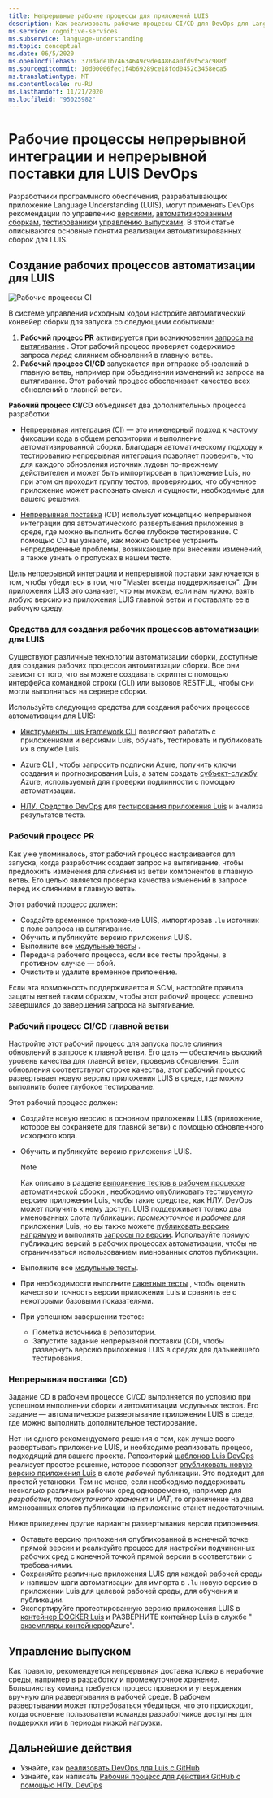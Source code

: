 ```yaml
---
title: Непрерывные рабочие процессы для приложений LUIS
description: Как реализовать рабочие процессы CI/CD для DevOps для Language Understanding (LUIS).
ms.service: cognitive-services
ms.subservice: language-understanding
ms.topic: conceptual
ms.date: 06/5/2020
ms.openlocfilehash: 370dade1b74634649c9de44864a0fd9f5cac988f
ms.sourcegitcommit: 10d00006fec1f4b69289ce18fdd0452c3458eca5
ms.translationtype: MT
ms.contentlocale: ru-RU
ms.lasthandoff: 11/21/2020
ms.locfileid: "95025982"
---
```

# <a name="continuous-integration-and-continuous-delivery-workflows-for-luis-devops"></a>Рабочие процессы непрерывной интеграции и непрерывной поставки для LUIS DevOps

Разработчики программного обеспечения, разрабатывающих приложение Language Understanding (LUIS), могут применять DevOps рекомендации по управлению [версиями](luis-concept-devops-sourcecontrol.md), [автоматизированным сборкам](luis-concept-devops-automation.md), [тестированию](luis-concept-devops-testing.md)и [управлению выпусками](luis-concept-devops-automation.md#release-management). В этой статье описываются основные понятия реализации автоматизированных сборок для LUIS.

## <a name="build-automation-workflows-for-luis"></a>Создание рабочих процессов автоматизации для LUIS

![Рабочие процессы CI](./media/luis-concept-devops-automation/luis-automation.png)

В системе управления исходным кодом настройте автоматический конвейер сборки для запуска со следующими событиями:

1. **Рабочий процесс PR** активируется при возникновении [запроса на вытягивание](https://help.github.com/github/collaborating-with-issues-and-pull-requests/about-pull-requests) . Этот рабочий процесс проверяет содержимое запроса *перед* слиянием обновлений в главную ветвь.
1. **Рабочий процесс CI/CD** запускается при отправке обновлений в главную ветвь, например при объединении изменений из запроса на вытягивание. Этот рабочий процесс обеспечивает качество всех обновлений в главной ветви.

**Рабочий процесс CI/CD** объединяет два дополнительных процесса разработки:

* [Непрерывная интеграция](/azure/devops/learn/what-is-continuous-integration) (CI) — это инженерный подход к частому фиксации кода в общем репозитории и выполнение автоматизированной сборки. Благодаря автоматическому подходу к [тестированию](luis-concept-devops-testing.md) непрерывная интеграция позволяет проверить, что для каждого обновления источник лудовн по-прежнему действителен и может быть импортирован в приложение Luis, но при этом он проходит группу тестов, проверяющих, что обученное приложение может распознать смысл и сущности, необходимые для вашего решения.

* [Непрерывная поставка](/azure/devops/learn/what-is-continuous-delivery) (CD) использует концепцию непрерывной интеграции для автоматического развертывания приложения в среде, где можно выполнить более глубокое тестирование. С помощью CD вы узнаете, как можно быстрее устранить непредвиденные проблемы, возникающие при внесении изменений, а также узнать о пропусках в нашем тесте.

Цель непрерывной интеграции и непрерывной поставки заключается в том, чтобы убедиться в том, что "Master всегда поддерживается". Для приложения LUIS это означает, что мы можем, если нам нужно, взять любую версию из приложения LUIS главной ветви и поставлять ее в рабочую среду.

### <a name="tools-for-building-automation-workflows-for-luis"></a>Средства для создания рабочих процессов автоматизации для LUIS

Существуют различные технологии автоматизации сборки, доступные для создания рабочих процессов автоматизации сборки. Все они зависят от того, что вы можете создавать скрипты с помощью интерфейса командной строки (CLI) или вызовов RESTFUL, чтобы они могли выполняться на сервере сборки.

Используйте следующие средства для создания рабочих процессов автоматизации для LUIS:

* [Инструменты Luis Framework CLI](https://github.com/microsoft/botbuilder-tools/tree/master/packages/LUIS) позволяют работать с приложениями и версиями Luis, обучать, тестировать и публиковать их в службе Luis.

* [Azure CLI](/cli/azure/?view=azure-cli-latest) , чтобы запросить подписки Azure, получить ключи создания и прогнозирования Luis, а затем создать [субъект-службу](/cli/azure/ad/sp?view=azure-cli-latest) Azure, используемый для проверки подлинности с помощью автоматизации.

* [НЛУ. Средство DevOps](https://github.com/microsoft/NLU.DevOps) для [тестирования приложения Luis](luis-concept-devops-testing.md) и анализа результатов теста.

### <a name="the-pr-workflow"></a>Рабочий процесс PR

Как уже упоминалось, этот рабочий процесс настраивается для запуска, когда разработчик создает запрос на вытягивание, чтобы предложить изменения для слияния из ветви компонентов в главную ветвь. Его целью является проверка качества изменений в запросе перед их слиянием в главную ветвь.

Этот рабочий процесс должен:

* Создайте временное приложение LUIS, импортировав `.lu` источник в поле запроса на вытягивание.
* Обучить и публикуйте версию приложения LUIS.
* Выполните все [модульные тесты](luis-concept-devops-testing.md) .
* Передача рабочего процесса, если все тесты пройдены, в противном случае — сбой.
* Очистите и удалите временное приложение.

Если эта возможность поддерживается в SCM, настройте правила защиты ветвей таким образом, чтобы этот рабочий процесс успешно завершился до завершения запроса на вытягивание.

### <a name="the-master-branch-cicd-workflow"></a>Рабочий процесс CI/CD главной ветви

Настройте этот рабочий процесс для запуска после слияния обновлений в запросе к главной ветви. Его цель — обеспечить высокий уровень качества для главной ветви, проверив обновления. Если обновления соответствуют строке качества, этот рабочий процесс развертывает новую версию приложения LUIS в среде, где можно выполнить более глубокое тестирование.

Этот рабочий процесс должен:

* Создайте новую версию в основном приложении LUIS (приложение, которое вы сохраняете для главной ветви) с помощью обновленного исходного кода.

* Обучить и публикуйте версию приложения LUIS.

  > [!NOTE]
  > Как описано в разделе [выполнение тестов в рабочем процессе автоматической сборки](luis-concept-devops-testing.md#running-tests-in-an-automated-build-workflow) , необходимо опубликовать тестируемую версию приложения Luis, чтобы такие средства, как НЛУ. DevOps может получить к нему доступ. LUIS поддерживает только два именованных слота публикации: *промежуточное* и *рабочее* для приложения Luis, но вы также можете [публиковать версию напрямую](https://github.com/microsoft/botframework-cli/blob/master/packages/luis/README.md#bf-luisapplicationpublish) и выполнять [запросы по версии](./luis-migration-api-v3.md#changes-by-slot-name-and-version-name). Используйте прямую публикацию версий в рабочих процессах автоматизации, чтобы не ограничиваться использованием именованных слотов публикации.

* Выполните все [модульные тесты](luis-concept-devops-testing.md).

* При необходимости выполните [пакетные тесты](luis-concept-devops-testing.md#how-to-do-unit-testing-and-batch-testing) , чтобы оценить качество и точность версии приложения Luis и сравнить ее с некоторыми базовыми показателями.

* При успешном завершении тестов:
  * Пометка источника в репозитории.
  * Запустите задание непрерывной поставки (CD), чтобы развернуть версию приложения LUIS в средах для дальнейшего тестирования.

### <a name="continuous-delivery-cd"></a>Непрерывная поставка (CD)

Задание CD в рабочем процессе CI/CD выполняется по условию при успешном выполнении сборки и автоматизации модульных тестов. Его задание — автоматическое развертывание приложения LUIS в среде, где можно выполнить дополнительное тестирование.

Нет ни одного рекомендуемого решения о том, как лучше всего развертывать приложение LUIS, и необходимо реализовать процесс, подходящий для вашего проекта. Репозиторий [шаблонов Luis DevOps](https://github.com/Azure-Samples/LUIS-DevOps-Template) реализует простое решение, которое позволяет [опубликовать новую версию приложения Luis](./luis-how-to-publish-app.md) в слоте *рабочей* публикации. Это подходит для простой установки. Тем не менее, если необходимо поддерживать несколько различных рабочих сред одновременно, например для *разработки*, *промежуточного хранения* и *UAT*, то ограничение на два именованных слотов публикации на приложение станет недостаточным.

Ниже приведены другие варианты развертывания версии приложения.

* Оставьте версию приложения опубликованной в конечной точке прямой версии и реализуйте процесс для настройки подчиненных рабочих сред с конечной точкой прямой версии в соответствии с требованиями.
* Сохраняйте различные приложения LUIS для каждой рабочей среды и напишем шаги автоматизации для импорта в `.lu` новую версию в приложении Luis для целевой рабочей среды, для обучения и публикации.
* Экспортируйте протестированную версию приложения LUIS в [контейнер DOCKER Luis](./luis-container-howto.md?tabs=v3) и РАЗВЕРНИТЕ контейнер Luis в службе " [экземпляры контейнеров](../../container-instances/index.yml)Azure".

## <a name="release-management"></a>Управление выпуском

Как правило, рекомендуется непрерывная доставка только в нерабочие среды, например в разработку и промежуточное хранение. Большинству команд требуется процесс проверки и утверждения вручную для развертывания в рабочей среде. В рабочем развертывании может потребоваться убедиться, что это происходит, когда основные пользователи команды разработчиков доступны для поддержки или в периоды низкой нагрузки.

## <a name="next-steps"></a>Дальнейшие действия

* Узнайте, как [реализовать DevOps для Luis с GitHub](luis-how-to-devops-with-github.md)
* Узнайте, как написать [Рабочий процесс для действий GitHub с помощью НЛУ. DevOps](https://github.com/Azure-Samples/LUIS-DevOps-Template/blob/master/docs/4-pipeline.md)